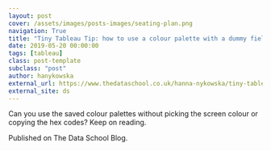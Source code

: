 ```yaml
---
layout: post
cover: /assets/images/posts-images/seating-plan.png
navigation: True
title: "Tiny Tableau Tip: how to use a colour palette with a dummy field"
date: 2019-05-20 00:00:00
tags: [tableau]
class: post-template
subclass: "post"
author: hanykowska
external_url: https://www.thedataschool.co.uk/hanna-nykowska/tiny-tableau-tip-how-to-use-a-colour-palette-with-a-dummy-field/
external_site: ds
---
```


Can you use the saved colour palettes without picking the screen colour or copying the hex codes? Keep on reading.

Published on The Data School Blog.
